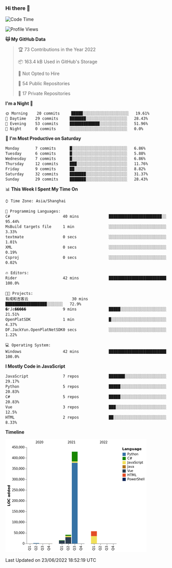 ### Hi there 👋
<!--START_SECTION:waka-->
![Code Time](http://img.shields.io/badge/Code%20Time-217%20hrs-blue)

![Profile Views](http://img.shields.io/badge/Profile%20Views-2-blue)

**🐱 My GitHub Data** 

> 🏆 73 Contributions in the Year 2022
 > 
> 📦 163.4 kB Used in GitHub's Storage 
 > 
> 🚫 Not Opted to Hire
 > 
> 📜 54 Public Repositories 
 > 
> 🔑 17 Private Repositories  
 > 
**I'm a Night 🦉** 

```text
🌞 Morning    20 commits     █████░░░░░░░░░░░░░░░░░░░░   19.61% 
🌆 Daytime    29 commits     ███████░░░░░░░░░░░░░░░░░░   28.43% 
🌃 Evening    53 commits     █████████████░░░░░░░░░░░░   51.96% 
🌙 Night      0 commits      ░░░░░░░░░░░░░░░░░░░░░░░░░   0.0%

```
📅 **I'm Most Productive on Saturday** 

```text
Monday       7 commits      █░░░░░░░░░░░░░░░░░░░░░░░░   6.86% 
Tuesday      6 commits      █░░░░░░░░░░░░░░░░░░░░░░░░   5.88% 
Wednesday    7 commits      █░░░░░░░░░░░░░░░░░░░░░░░░   6.86% 
Thursday     12 commits     ███░░░░░░░░░░░░░░░░░░░░░░   11.76% 
Friday       9 commits      ██░░░░░░░░░░░░░░░░░░░░░░░   8.82% 
Saturday     32 commits     ███████░░░░░░░░░░░░░░░░░░   31.37% 
Sunday       29 commits     ███████░░░░░░░░░░░░░░░░░░   28.43%

```


📊 **This Week I Spent My Time On** 

```text
⌚︎ Time Zone: Asia/Shanghai

💬 Programming Languages: 
C#                       40 mins             ███████████████████████░░   95.44% 
MsBuild targets file     1 min               ░░░░░░░░░░░░░░░░░░░░░░░░░   3.33% 
textmate                 0 secs              ░░░░░░░░░░░░░░░░░░░░░░░░░   1.01% 
XML                      0 secs              ░░░░░░░░░░░░░░░░░░░░░░░░░   0.19% 
Csproj                   0 secs              ░░░░░░░░░░░░░░░░░░░░░░░░░   0.02%

🔥 Editors: 
Rider                    42 mins             █████████████████████████   100.0%

🐱‍💻 Projects: 
有成和吉客云                   30 mins             ██████████████████░░░░░░░   72.9% 
�гɺͼ�����                9 mins              █████░░░░░░░░░░░░░░░░░░░░   21.51% 
OpenPlatSDK              1 min               █░░░░░░░░░░░░░░░░░░░░░░░░   4.37% 
DF.JackYun.OpenPlatNetSDK0 secs              ░░░░░░░░░░░░░░░░░░░░░░░░░   1.22%

💻 Operating System: 
Windows                  42 mins             █████████████████████████   100.0%

```

**I Mostly Code in JavaScript** 

```text
JavaScript               7 repos             ███████░░░░░░░░░░░░░░░░░░   29.17% 
Python                   5 repos             █████░░░░░░░░░░░░░░░░░░░░   20.83% 
C#                       5 repos             █████░░░░░░░░░░░░░░░░░░░░   20.83% 
Vue                      3 repos             ███░░░░░░░░░░░░░░░░░░░░░░   12.5% 
HTML                     2 repos             ██░░░░░░░░░░░░░░░░░░░░░░░   8.33%

```


**Timeline**

![Chart not found](https://raw.githubusercontent.com/cesaryuan/cesaryuan/main/charts/bar_graph.png) 


 Last Updated on 23/06/2022 18:52:19 UTC
<!--END_SECTION:waka-->

<!--
**cesaryuan/Cesaryuan** is a ✨ _special_ ✨ repository because its `README.md` (this file) appears on your GitHub profile.

Here are some ideas to get you started:

- 🔭 I’m currently working on ...
- 🌱 I’m currently learning ...
- 👯 I’m looking to collaborate on ...
- 🤔 I’m looking for help with ...
- 💬 Ask me about ...
- 📫 How to reach me: ...
- 😄 Pronouns: ...
- ⚡ Fun fact: ...
-->

